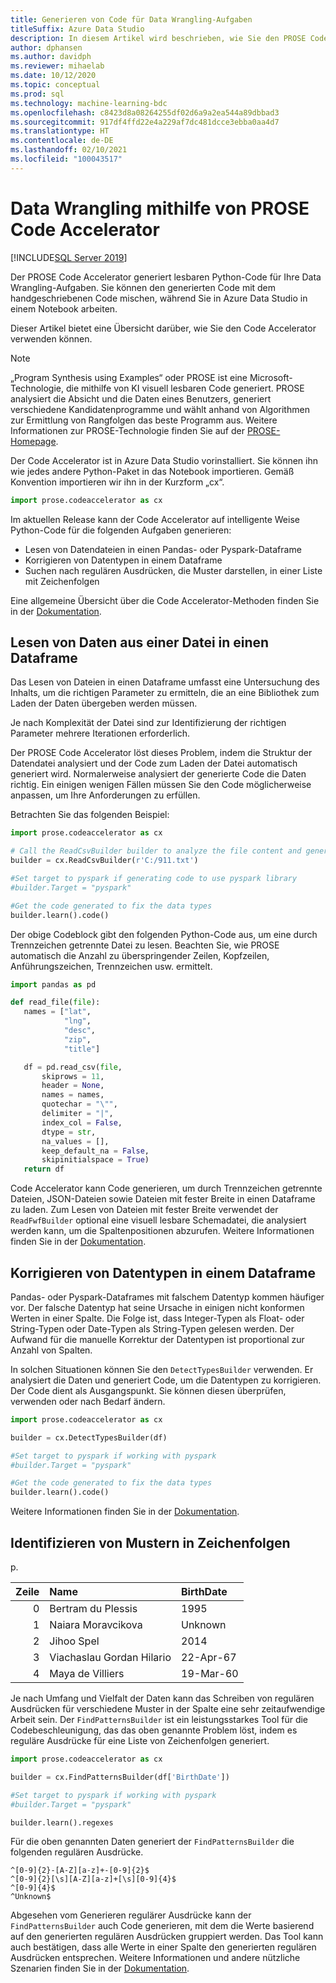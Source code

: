 ```yaml
---
title: Generieren von Code für Data Wrangling-Aufgaben
titleSuffix: Azure Data Studio
description: In diesem Artikel wird beschrieben, wie Sie den PROSE Code Accelerator in Azure Data Studio verwenden, um automatisch Code für allgemeine Data Wrangling-Aufgaben zu generieren.
author: dphansen
ms.author: davidph
ms.reviewer: mihaelab
ms.date: 10/12/2020
ms.topic: conceptual
ms.prod: sql
ms.technology: machine-learning-bdc
ms.openlocfilehash: c8423d8a08264255df02d6a9a2ea544a89dbbad3
ms.sourcegitcommit: 917df4ffd22e4a229af7dc481dcce3ebba0aa4d7
ms.translationtype: HT
ms.contentlocale: de-DE
ms.lasthandoff: 02/10/2021
ms.locfileid: "100043517"
---
```

# <a name="data-wrangling-using-prose-code-accelerator"></a>Data Wrangling mithilfe von PROSE Code Accelerator

[!INCLUDE[SQL Server 2019](../includes/applies-to-version/sqlserver2019.md)]

Der PROSE Code Accelerator generiert lesbaren Python-Code für Ihre Data Wrangling-Aufgaben. Sie können den generierten Code mit dem handgeschriebenen Code mischen, während Sie in Azure Data Studio in einem Notebook arbeiten.

Dieser Artikel bietet eine Übersicht darüber, wie Sie den Code Accelerator verwenden können.

 > [!NOTE]
 > „Program Synthesis using Examples“ oder PROSE ist eine Microsoft-Technologie, die mithilfe von KI visuell lesbaren Code generiert. PROSE analysiert die Absicht und die Daten eines Benutzers, generiert verschiedene Kandidatenprogramme und wählt anhand von Algorithmen zur Ermittlung von Rangfolgen das beste Programm aus. Weitere Informationen zur PROSE-Technologie finden Sie auf der [PROSE-Homepage](https://microsoft.github.io/prose/).

Der Code Accelerator ist in Azure Data Studio vorinstalliert. Sie können ihn wie jedes andere Python-Paket in das Notebook importieren. Gemäß Konvention importieren wir ihn in der Kurzform „cx“.

```python
import prose.codeaccelerator as cx
```

Im aktuellen Release kann der Code Accelerator auf intelligente Weise Python-Code für die folgenden Aufgaben generieren:

- Lesen von Datendateien in einen Pandas- oder Pyspark-Dataframe
- Korrigieren von Datentypen in einem Dataframe
- Suchen nach regulären Ausdrücken, die Muster darstellen, in einer Liste mit Zeichenfolgen

Eine allgemeine Übersicht über die Code Accelerator-Methoden finden Sie in der [Dokumentation](/python/api/overview/azure/prose/intro).

## <a name="reading-data-from-a-file-to-a-dataframe"></a>Lesen von Daten aus einer Datei in einen Dataframe

Das Lesen von Dateien in einen Dataframe umfasst eine Untersuchung des Inhalts, um die richtigen Parameter zu ermitteln, die an eine Bibliothek zum Laden der Daten übergeben werden müssen.

Je nach Komplexität der Datei sind zur Identifizierung der richtigen Parameter mehrere Iterationen erforderlich.

Der PROSE Code Accelerator löst dieses Problem, indem die Struktur der Datendatei analysiert und der Code zum Laden der Datei automatisch generiert wird. Normalerweise analysiert der generierte Code die Daten richtig. Ein einigen wenigen Fällen müssen Sie den Code möglicherweise anpassen, um Ihre Anforderungen zu erfüllen.

Betrachten Sie das folgenden Beispiel:

 ```python
import prose.codeaccelerator as cx

# Call the ReadCsvBuilder builder to analyze the file content and generate code to load it
builder = cx.ReadCsvBuilder(r'C:/911.txt')

#Set target to pyspark if generating code to use pyspark library
#builder.Target = "pyspark"

#Get the code generated to fix the data types
builder.learn().code()
 ```

Der obige Codeblock gibt den folgenden Python-Code aus, um eine durch Trennzeichen getrennte Datei zu lesen. Beachten Sie, wie PROSE automatisch die Anzahl zu überspringender Zeilen, Kopfzeilen, Anführungszeichen, Trennzeichen usw. ermittelt.

 ```python
import pandas as pd

def read_file(file):
    names = ["lat",
             "lng",
             "desc",
             "zip",
             "title"]

    df = pd.read_csv(file,
        skiprows = 11,
        header = None,
        names = names,
        quotechar = "\"",
        delimiter = "|",
        index_col = False,
        dtype = str,
        na_values = [],
        keep_default_na = False,
        skipinitialspace = True)
    return df
 ```

Code Accelerator kann Code generieren, um durch Trennzeichen getrennte Dateien, JSON-Dateien sowie Dateien mit fester Breite in einen Dataframe zu laden. Zum Lesen von Dateien mit fester Breite verwendet der `ReadFwfBuilder` optional eine visuell lesbare Schemadatei, die analysiert werden kann, um die Spaltenpositionen abzurufen. Weitere Informationen finden Sie in der [Dokumentation](/python/api/overview/azure/prose/intro).

## <a name="fixing-data-types-in-a-dataframe"></a>Korrigieren von Datentypen in einem Dataframe

Pandas- oder Pyspark-Dataframes mit falschem Datentyp kommen häufiger vor. Der falsche Datentyp hat seine Ursache in einigen nicht konformen Werten in einer Spalte. Die Folge ist, dass Integer-Typen als Float- oder String-Typen oder Date-Typen als String-Typen gelesen werden. Der Aufwand für die manuelle Korrektur der Datentypen ist proportional zur Anzahl von Spalten.

In solchen Situationen können Sie den `DetectTypesBuilder` verwenden. Er analysiert die Daten und generiert Code, um die Datentypen zu korrigieren. Der Code dient als Ausgangspunkt. Sie können diesen überprüfen, verwenden oder nach Bedarf ändern.

```python
import prose.codeaccelerator as cx

builder = cx.DetectTypesBuilder(df)

#Set target to pyspark if working with pyspark
#builder.Target = "pyspark"

#Get the code generated to fix the data types
builder.learn().code()
```

Weitere Informationen finden Sie in der [Dokumentation](/python/api/overview/azure/prose/fixdatatypes).

## <a name="identifying-patterns-in-strings"></a>Identifizieren von Mustern in Zeichenfolgen

p.


|Zeile|Name                      |BirthDate      |
|--:|:-------------------------|:--------------|
| 0 |Bertram du Plessis        |1995           |
| 1 |Naiara Moravcikova        |Unknown        |
| 2 |Jihoo Spel                |2014           |
| 3 |Viachaslau Gordan Hilario |22-Apr-67      |
| 4 |Maya de Villiers          |19-Mar-60      |

Je nach Umfang und Vielfalt der Daten kann das Schreiben von regulären Ausdrücken für verschiedene Muster in der Spalte eine sehr zeitaufwendige Arbeit sein. Der `FindPatternsBuilder` ist ein leistungsstarkes Tool für die Codebeschleunigung, das das oben genannte Problem löst, indem es reguläre Ausdrücke für eine Liste von Zeichenfolgen generiert.

```python
import prose.codeaccelerator as cx

builder = cx.FindPatternsBuilder(df['BirthDate'])

#Set target to pyspark if working with pyspark
#builder.Target = "pyspark"

builder.learn().regexes
```

Für die oben genannten Daten generiert der `FindPatternsBuilder` die folgenden regulären Ausdrücke.

```
^[0-9]{2}-[A-Z][a-z]+-[0-9]{2}$
^[0-9]{2}[\s][A-Z][a-z]+[\s][0-9]{4}$
^[0-9]{4}$
^Unknown$
```

Abgesehen vom Generieren regulärer Ausdrücke kann der `FindPatternsBuilder` auch Code generieren, mit dem die Werte basierend auf den generierten regulären Ausdrücken gruppiert werden. Das Tool kann auch bestätigen, dass alle Werte in einer Spalte den generierten regulären Ausdrücken entsprechen. Weitere Informationen und andere nützliche Szenarien finden Sie in der [Dokumentation](/python/api/overview/azure/prose/findpatterns).